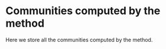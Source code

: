 Communities computed by the method
==================================

Here we store all the communities computed by the method.



